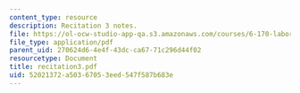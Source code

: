 ```yaml
---
content_type: resource
description: Recitation 3 notes.
file: https://ol-ocw-studio-app-qa.s3.amazonaws.com/courses/6-170-laboratory-in-software-engineering-fall-2005/52021372a50367053eed547f587b683e_recitation3.pdf
file_type: application/pdf
parent_uid: 270624d6-4e4f-43dc-ca67-71c296d44f02
resourcetype: Document
title: recitation3.pdf
uid: 52021372-a503-6705-3eed-547f587b683e
---
```

